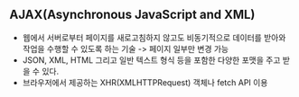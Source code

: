 ## AJAX(Asynchronous JavaScript and XML)
- 웹에서 서버로부터 페이지를 새로고침하지 않고도 비동기적으로 데이터를 받아와 작업을 수행할 수 있도록 하는 기술 -> 페이지 일부만 변경 가능
- JSON, XML, HTML 그리고 일반 텍스트 형식 등을 포함한 다양한 포맷을 주고 받을 수 있다.
- 브라우저에서 제공하는 XHR(XMLHTTPRequest) 객체나 fetch API 이용

